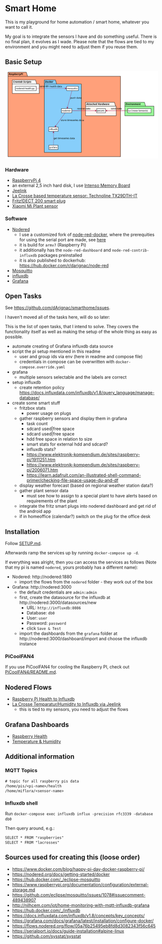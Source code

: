 # Smart Home

This is my playground for home automation / smart home, whatever you want to call it.

My goal is to integrate the sensors I have and do something useful. There is no final plan, it evolves as I wade. Please note that the flows are tied to my environment and you might need to adjust them if you reuse them.

## Basic Setup

![Overview diagram](overview.svg "Overview diagram")

### Hardware

* [RaspberryPi 4](https://www.raspberrypi.org/products/raspberry-pi-4-model-b/)
* an external 2,5 inch hard disk, I use [Intenso Memory Board](https://www.intenso.de/en/products/hard-drives/memory%20board)
* [Jeelink](https://www.digitalsmarties.net/products/jeelink)
* [La Crosse based temperature sensor: Technoline TX29DTH-IT](https://www.amazon.de/Technoline-Au%C3%9Fensender-Temperatur-Luftfeuchtesender-Display/dp/B00392XX5U/)
* [Fritz!DECT 200 smart plug](https://en.avm.de/products/fritzdect/fritzdect-200/)
* [Xiaomi Mi Plant sensor](https://de.gearbest.com/other-garden-supplies/pp_373947.html)

### Software

* [Nodered](https://nodered.org/)
  * I use a customized fork of [node-red-docker](https://github.com/dArignac/node-red-docker), where the prerequities for using the serial port are made, see [here](https://github.com/node-red/node-red-docker/compare/master...dArignac:master)
  * it is build for `armv7` (Raspberry Pi)
  * it additionally has the `node-red-dashboard` and `node-red-contrib-influxdb` packages preinstalled
  * it is also published to dockerhub: https://hub.docker.com/r/darignac/node-red
* [Mosquitto](https://https://mosquitto.org/)
* [influxdb](https://www.influxdata.com/products/influxdb-overview/)
* [Grafana](https://grafana.com/)

## Open Tasks

See https://github.com/dArignac/smarthome/issues.

I haven't moved all of the tasks here, will do so later:

This is the list of open tasks, that I intend to solve. They covers the functionality itself as well as making the setup of the whole thing as easy as possible.

* automate creating of Grafana influxdb data source
* script the pi setup mentioned in this readme
  * user and group ids via env (here in readme and compose file)
  * credentials in compose can be overwritten with `docker-compose.override.yaml`
* grafana
  * multiple sensors selectable and the labels are correct
* setup influxdb
  * create retention policy https://docs.influxdata.com/influxdb/v1.8/query_language/manage-database/
* create some smart stuff
  * fritzbox stats
    * power usage on plugs
  * gather raspberry sensors and display them in grafana
    * task count
    * sdcard used|free space
    * sdcard used|free space
    * hdd free space in relation to size
    * smart stats for external hdd and sdcard?
    * influxdb stats?
    * https://www.elektronik-kompendium.de/sites/raspberry-pi/1911251.htm
    * https://www.elektronik-kompendium.de/sites/raspberry-pi/2006071.htm
    * https://learn.adafruit.com/an-illustrated-shell-command-primer/checking-file-space-usage-du-and-df
  * display weather forecast (based on regional weather station data?)
  * gather plant sensor data
    * must see how to assign to a special plant to have alerts based on requirements of the plant
  * integrate the fritz smart plugs into nodered dashboard and get rid of the android app
  * if in homeoffice (calendar?) switch on the plug for the office desk

## Installation

Follow [SETUP.md](SETUP.md).

Afterwards ramp the services up by running `docker-compose up -d`.

If everything was alright, then you can access the services as follows (Note that my pi is named `nodered`, yours probably has a different name):

* Nodered: http://nodered:1880
  * import the flows from the `nodered` folder - they work out of the box
* Grafana: http://nodered:3000
  * the default credentials are `admin:admin`
  * first, create the datasource for the influxdb at http://nodered:3000/datasources/new
    * URL: `http://influxdb:8086`
    * Database: `db0`
    * User: `user`
    * Password: `password`
    * click `Save & Test`
  * import the dashboards from the `grafana` folder at http://nodered:3000/dashboard/import and choose the influxdb instance

### PiCoolFAN4
If you use PiCoolFAN4 for cooling the Raspberry PI, check out [PiCoolFAN4/README.md](PiCoolFAN4/README.md).

## Nodered Flows

* [Raspberry Pi Health to Influxdb](./nodered/rpi-nodered.flow.json)
* [La Crosse Temparatur/Humidity to Influxdb via Jeelink](./nodered/jeelink-lacrosse.flow.json)
  * this is tied to my sensors, you need to adjust the flows

## Grafana Dashboards

* [Raspberry Health](./grafana/rpi.nodered.json)
* [Temperature & Humidity](./grafana/lacrosse.json)

## Additional information

### MQTT Topics

```
# topic for all raspberry pis data
/home/pis/<pi-name>/health
/home/miflora/<sensor-name>
```

### Influxdb shell

Run `docker-compose exec influxdb influx -precision rfc3339 -database db0`

Then query around, e.g.:

```
SELECT * FROM "raspberries"
SELECT * FROM "lacrosses"
```

## Sources used for creating this (loose order)

* https://www.docker.com/blog/happy-pi-day-docker-raspberry-pi/
* https://nodered.org/docs/getting-started/docker
* https://hub.docker.com/_/eclipse-mosquitto
* https://www.raspberrypi.org/documentation/configuration/external-storage.md
* https://github.com/eclipse/mosquitto/issues/1078#issuecomment-489438907
* http://nilhcem.com/iot/home-monitoring-with-mqtt-influxdb-grafana
* https://hub.docker.com/_/influxdb
* https://docs.influxdata.com/influxdb/v1.8/concepts/key_concepts/
* https://grafana.com/docs/grafana/latest/installation/configure-docker/
* https://flows.nodered.org/flow/05a76b25495eb8fd8d3082343f56c645
* https://serialport.io/docs/guide-installation#alpine-linux
* https://github.com/sysstat/sysstat
